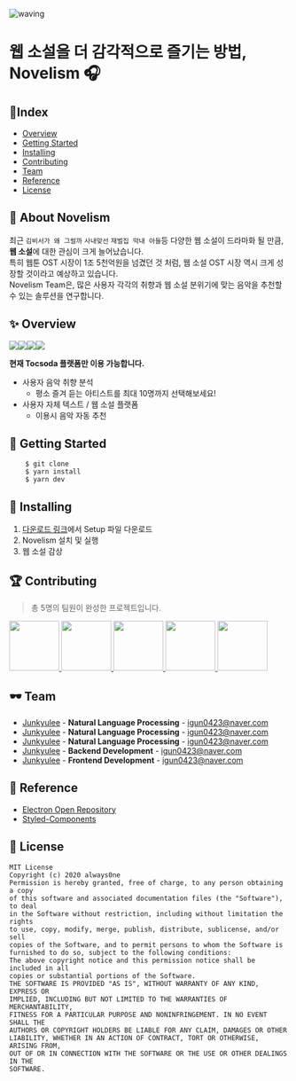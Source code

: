 ![waving](https://capsule-render.vercel.app/api?type=waving&height=200&text=Novelism🎧&fontAlign=70&fontAlignY=35&color=gradient)

# 웹 소설을 더 감각적으로 즐기는 방법, Novelism 🎧

## 🎉Index

- [Overview](#✨-overview)
- [Getting Started](#🎊-getting-started)
- [Installing](#🛒-installing)
- [Contributing](#🏆-contributing)
- [Team](#🕶-team)
- [Reference](#🔎-reference)
- [License](#💸-license)

## 🎠 About Novelism

최근 `김비서가 왜 그럴까` `사내맞선` `재벌집 막내 아들`등 다양한 웹 소설이 드라마화 될 만큼, **웹 소설**에 대한 관심이 크게 늘어났습니다.<br/>
특히 웹툰 OST 시장이 1조 5천억원을 넘겼던 것 처럼, 웹 소설 OST 시장 역시 크게 성장할 것이라고 예상하고 있습니다.<br/>
Novelism Team은, 많은 사용자 각각의 취향과 웹 소설 분위기에 맞는 음악을 추천할 수 있는 솔루션을 연구합니다.<br/>

## ✨ Overview

<img src="https://img.shields.io/badge/TypeScript-3178C6?style=plastic-square&logo=TypeScript&logoColor=white"/><img src="https://img.shields.io/badge/React-61DAFB?style=plastic-square&logo=React&logoColor=white"/><img src="https://img.shields.io/badge/Electron-47848F?style=plastic-square&logo=Electron&logoColor=white"/><img src="https://img.shields.io/badge/Styled Components-DB7093?style=plastic-square&logo=styled-components&logoColor=white"/><br/>

**현재 Tocsoda 플랫폼만 이용 가능합니다.**

- 사용자 음악 취향 분석
  - 평소 즐겨 듣는 아티스트를 최대 10명까지 선택해보세요!
- 사용자 자체 텍스트 / 웹 소설 플랫폼
  - 이용시 음악 자동 추천

## 🎊 Getting Started

```javascrip
    $ git clone
    $ yarn install
    $ yarn dev
```

## 🛒 Installing

1. [다운로드 링크](https://drive.google.com/file/d/1WbvpRdNLm1Q0Mae65R5iwMX2UQgmEozf/view?usp=sharing)에서 Setup 파일 다운로드
2. Novelism 설치 및 실행
3. 웹 소설 감상

## 🏆 Contributing

> 총 5명의 팀원이 완성한 프로젝트입니다.

<p>
<a href="https://github.com/neoskyclad">
    <img src="https://github.com/neoskyclad.png" width="90">
</a>
<a href="https://github.com/qualificationalitated">
    <img src="https://github.com/qualificationalitated.png" width="90">
</a>
<a href="https://github.com/parksk99">
    <img src="https://github.com/parksk99.png" width="90">
</a>
<a href="https://github.com/99winnmin">
    <img src="https://github.com/99winnmin.png" width="90">
</a>
<a href="https://github.com/Jun99uu">
    <img src="https://github.com/Jun99uu.png" width="90">
</a>
</p>

## 🕶 Team

- [Junkyulee](https://github.com/Always0ne) - **Natural Language Processing** - <igun0423@naver.com>
- [Junkyulee](https://github.com/Always0ne) - **Natural Language Processing** - <igun0423@naver.com>
- [Junkyulee](https://github.com/Always0ne) - **Natural Language Processing** - <igun0423@naver.com>
- [Junkyulee](https://github.com/Always0ne) - **Backend Development** - <igun0423@naver.com>
- [Junkyulee](https://github.com/Always0ne) - **Frontend Development** - <igun0423@naver.com>

## 🔎 Reference

- [Electron Open Repository](https://github.com/electron/electron)
- [Styled-Components](https://github.com/styled-components/styled-components)

## 💸 License

```
MIT License
Copyright (c) 2020 always0ne
Permission is hereby granted, free of charge, to any person obtaining a copy
of this software and associated documentation files (the "Software"), to deal
in the Software without restriction, including without limitation the rights
to use, copy, modify, merge, publish, distribute, sublicense, and/or sell
copies of the Software, and to permit persons to whom the Software is
furnished to do so, subject to the following conditions:
The above copyright notice and this permission notice shall be included in all
copies or substantial portions of the Software.
THE SOFTWARE IS PROVIDED "AS IS", WITHOUT WARRANTY OF ANY KIND, EXPRESS OR
IMPLIED, INCLUDING BUT NOT LIMITED TO THE WARRANTIES OF MERCHANTABILITY,
FITNESS FOR A PARTICULAR PURPOSE AND NONINFRINGEMENT. IN NO EVENT SHALL THE
AUTHORS OR COPYRIGHT HOLDERS BE LIABLE FOR ANY CLAIM, DAMAGES OR OTHER
LIABILITY, WHETHER IN AN ACTION OF CONTRACT, TORT OR OTHERWISE, ARISING FROM,
OUT OF OR IN CONNECTION WITH THE SOFTWARE OR THE USE OR OTHER DEALINGS IN THE
SOFTWARE.
```
